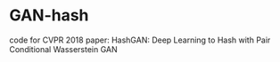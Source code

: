# GAN-hash
code for CVPR 2018 paper: HashGAN: Deep Learning to Hash with Pair Conditional Wasserstein GAN
